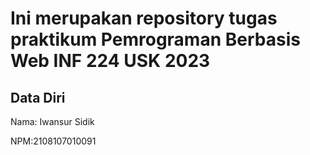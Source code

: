 # Ini merupakan repository tugas praktikum Pemrograman Berbasis Web INF 224 USK 2023
 
## Data Diri
 
Nama: Iwansur Sidik

NPM:2108107010091
